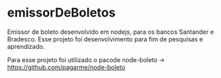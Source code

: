 # emissorDeBoletos
Emissor de boleto desenvolvido em nodejs, para os bancos Santander e Bradesco.
Esse projeto foi desenvolvimento para fim de pesquisas e aprendizado. 

Para esse projeto foi utilizado o pacode node-boleto -> https://github.com/pagarme/node-boleto



